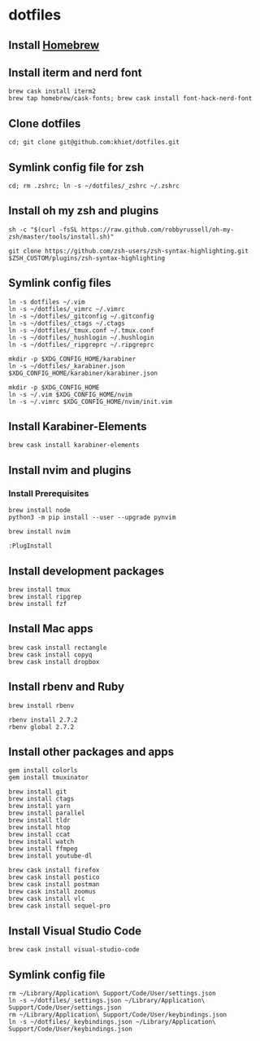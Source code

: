 # dotfiles

## Install [Homebrew](http://brew.sh/index.html)

## Install iterm and nerd font

```
brew cask install iterm2
brew tap homebrew/cask-fonts; brew cask install font-hack-nerd-font
```

## Clone dotfiles

```
cd; git clone git@github.com:khiet/dotfiles.git
```

## Symlink config file for zsh

```
cd; rm .zshrc; ln -s ~/dotfiles/_zshrc ~/.zshrc
```

## Install oh my zsh and plugins

```
sh -c "$(curl -fsSL https://raw.github.com/robbyrussell/oh-my-zsh/master/tools/install.sh)"

git clone https://github.com/zsh-users/zsh-syntax-highlighting.git $ZSH_CUSTOM/plugins/zsh-syntax-highlighting
```

## Symlink config files

```
ln -s dotfiles ~/.vim
ln -s ~/dotfiles/_vimrc ~/.vimrc
ln -s ~/dotfiles/_gitconfig ~/.gitconfig
ln -s ~/dotfiles/_ctags ~/.ctags
ln -s ~/dotfiles/_tmux.conf ~/.tmux.conf
ln -s ~/dotfiles/_hushlogin ~/.hushlogin
ln -s ~/dotfiles/_ripgreprc ~/.ripgreprc

mkdir -p $XDG_CONFIG_HOME/karabiner
ln -s ~/dotfiles/_karabiner.json $XDG_CONFIG_HOME/karabiner/karabiner.json

mkdir -p $XDG_CONFIG_HOME
ln -s ~/.vim $XDG_CONFIG_HOME/nvim
ln -s ~/.vimrc $XDG_CONFIG_HOME/nvim/init.vim
```

## Install Karabiner-Elements

```
brew cask install karabiner-elements
```

## Install nvim and plugins

### Install Prerequisites
```
brew install node
python3 -m pip install --user --upgrade pynvim
```

```
brew install nvim

:PlugInstall
```

## Install development packages

```
brew install tmux
brew install ripgrep
brew install fzf
```

## Install Mac apps

```
brew cask install rectangle
brew cask install copyq
brew cask install dropbox
```

## Install rbenv and Ruby

```
brew install rbenv
```

```
rbenv install 2.7.2
rbenv global 2.7.2
```

## Install other packages and apps

```
gem install colorls
gem install tmuxinator

brew install git
brew install ctags
brew install yarn
brew install parallel
brew install tldr
brew install htop
brew install ccat
brew install watch
brew install ffmpeg
brew install youtube-dl

brew cask install firefox
brew cask install postico
brew cask install postman
brew cask install zoomus
brew cask install vlc
brew cask install sequel-pro
```

## Install Visual Studio Code

```
brew cask install visual-studio-code
```

## Symlink config file

```
rm ~/Library/Application\ Support/Code/User/settings.json
ln -s ~/dotfiles/_settings.json ~/Library/Application\ Support/Code/User/settings.json
rm ~/Library/Application\ Support/Code/User/keybindings.json
ln -s ~/dotfiles/_keybindings.json ~/Library/Application\ Support/Code/User/keybindings.json
```
